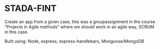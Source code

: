 # STADA-FINT

Create an app from a given case, this was a groupassignment in the course "Projects in Agile methods" where we should work in an agile way, SCRUM in this case.

Built using: Node, express, express-handlebars, Mongoose/MongoDB



